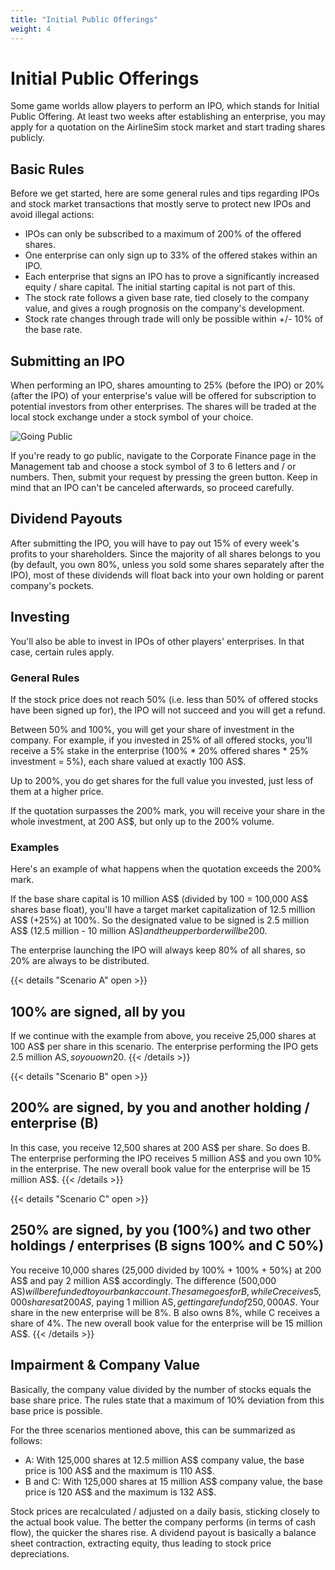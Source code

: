 ```yaml
---
title: "Initial Public Offerings"
weight: 4
---
```


# Initial Public Offerings

Some game worlds allow players to perform an IPO, which stands for Initial Public Offering. At least two weeks after establishing an enterprise, you may apply for a quotation on the AirlineSim stock market and start trading shares publicly. 

## Basic Rules

Before we get started, here are some general rules and tips regarding IPOs and stock market transactions that mostly serve to protect new IPOs and avoid illegal actions:

* IPOs can only be subscribed to a maximum of 200% of the offered shares.
* One enterprise can only sign up to 33% of the offered stakes within an IPO.
* Each enterprise that signs an IPO has to prove a significantly increased equity / share capital. The initial starting capital is not part of this.
* The stock rate follows a given base rate, tied closely to the company value, and gives a rough prognosis on the company's development.
* Stock rate changes through trade will only be possible within +/- 10% of the base rate.

## Submitting an IPO

When performing an IPO, shares amounting to 25% (before the IPO) or 20% (after the IPO) of your enterprise's value will be offered for subscription to potential investors from other enterprises. The shares will be traded at the local stock exchange under a stock symbol of your choice. 

![Going Public](IPO_01.png "Going Public")

If you're ready to go public, navigate to the Corporate Finance page in the Management tab and choose a stock symbol of 3 to 6 letters and / or numbers. Then, submit your request by pressing the green button. Keep in mind that an IPO can't be canceled afterwards, so proceed carefully.

## Dividend Payouts

After submitting the IPO, you will have to pay out 15% of every week's profits to your shareholders. Since the majority of all shares belongs to you (by default, you own 80%, unless you sold some shares separately after the IPO), most of these dividends will float back into your own holding or parent company's pockets.

## Investing

You'll also be able to invest in IPOs of other players' enterprises. In that case, certain rules apply.

### General Rules

If the stock price does not reach 50% (i.e. less than 50% of offered stocks have been signed up for), the IPO will not succeed and you will get a refund.

Between 50% and 100%, you will get your share of investment in the company. For example, if you invested in 25% of all offered stocks, you'll receive a 5% stake in the enterprise (100% * 20% offered shares * 25% investment = 5%), each share valued at exactly 100 AS$.

Up to 200%, you do get shares for the full value you invested, just less of them at a higher price.

If the quotation surpasses the 200% mark, you will receive your share in the whole investment, at 200 AS$, but only up to the 200% volume.

### Examples

Here's an example of what happens when the quotation exceeds the 200% mark.

If the base share capital is 10 million AS$ (divided by 100 = 100,000 AS$ shares base float), you'll have a target market capitalization of 12.5 million AS$ (+25%) at 100%. So the designated value to be signed is 2.5 million AS$ (12.5 million - 10 million AS$) and the upper border will be 200%, meaning you can sign up for a maximum value of 5 million AS$.

The enterprise launching the IPO will always keep 80% of all shares, so 20% are always to be distributed.

{{< details "Scenario A" open >}}
## 100% are signed, all by you
If we continue with the example from above, you receive 25,000 shares at 100 AS$ per share in this scenario. The enterprise performing the IPO gets 2.5 million AS$, so you own 20% in the enterprise. The new overall book value for the enterprise will be 12.5 million AS$.
{{< /details >}}

{{< details "Scenario B" open >}}
## 200% are signed, by you and another holding / enterprise (B)
In this case, you receive 12,500 shares at 200 AS$ per share. So does B. The enterprise performing the IPO receives 5 million AS$ and you own 10% in the enterprise. The new overall book value for the enterprise will be 15 million AS$.
{{< /details >}}

{{< details "Scenario C" open >}}
## 250% are signed, by you (100%) and two other holdings / enterprises (B signs 100% and C 50%)
You receive 10,000 shares (25,000 divided by 100% + 100% + 50%) at 200 AS$ and pay 2 million AS$ accordingly. The difference (500,000 AS$) will be refunded to your bank account. The same goes for B, while C receives 5,000 shares at 200 AS$, paying 1 million AS$, getting a refund of 250,000 AS$. Your share in the new enterprise will be 8%. B also owns 8%, while C receives a share of 4%. The new overall book value for the enterprise will be 15 million AS$.
{{< /details >}}

## Impairment & Company Value

Basically, the company value divided by the number of stocks equals the base share price. The rules state that a maximum of 10% deviation from this base price is possible.

For the three scenarios mentioned above, this can be summarized as follows:

* A: With 125,000 shares at 12.5 million AS$ company value, the base price is 100 AS$ and the maximum is 110 AS$.
* B and C: With 125,000 shares at 15 million AS$ company value, the base price is 120 AS$ and the maximum is 132 AS$.

Stock prices are recalculated / adjusted on a daily basis, sticking closely to the actual book value. The better the company performs (in terms of cash flow), the quicker the shares rise. A dividend payout is basically a balance sheet contraction, extracting equity, thus leading to stock price depreciations.
